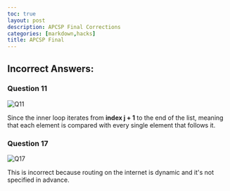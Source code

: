 ```yaml
---
toc: true
layout: post
description: APCSP Final Corrections
categories: [markdown,hacks]
title: APCSP Final
---
```

## Incorrect Answers:
### Question 11
![]({{site.baseurl}}/images/Q11-APCSP-Final.jpg "Q11")

Since the inner loop iterates from <strong>index j + 1</strong> to the end of the list, meaning that each element is compared with every single element that follows it.



### Question 17
![]({{site.baseurl}}/images/Q17-APCSP-Final.jpg "Q17")

This is incorrect because routing on the internet is dynamic and it's not specified in advance.
